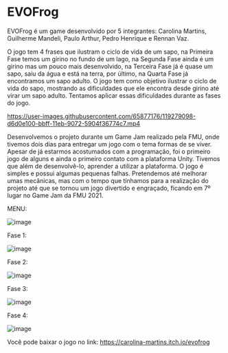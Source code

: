 # EVOFrog

  EVOFrog é um game desenvolvido por 5 integrantes: Carolina Martins, Guilherme Mandeli, Paulo Arthur, Pedro Henrique e Rennan Vaz. 

  O jogo tem 4 frases que ilustram o ciclo de vida de um sapo, na Primeira Fase temos um girino no fundo de um lago, na Segunda Fase ainda é um girino mas um pouco mais desenvolvido, na Terceira Fase já é quase um sapo, saiu da água e está na terra, por último, na Quarta Fase já encontramos um sapo adulto.
O jogo tem como objetivo ilustrar o ciclo de vida do sapo, mostrando as dificuldades que ele encontra desde girino até virar um sapo adulto. Tentamos aplicar essas dificuldades durante as fases do jogo.


https://user-images.githubusercontent.com/65877176/119279098-d6d0e100-bbff-11eb-9072-5904f36774c7.mp4


  Desenvolvemos o projeto durante um Game Jam realizado pela FMU, onde tivemos dois dias para entregar um jogo com o tema formas de se viver. Apesar de já estarmos acostumados com a programação, foi o primeiro jogo de alguns e ainda o primeiro contato com a plataforma Unity. Tivemos que além de desenvolvê-lo, aprender a utilizar a plataforma. 
O jogo é simples e possui algumas pequenas falhas. Pretendemos até melhorar umas mecânicas, mas com o tempo que tínhamos para a realização do projeto até que se tornou um jogo divertido e engraçado, ficando em 7º lugar no Game Jam da FMU 2021. 

MENU:

![image](https://user-images.githubusercontent.com/65877176/119278669-134f0d80-bbfd-11eb-99c8-5c628f72e4c1.png)

Fase 1:

![image](https://user-images.githubusercontent.com/65877176/119278877-7e4d1400-bbfe-11eb-9b3e-b36142c3d8be.png)

Fase 2:

![image](https://user-images.githubusercontent.com/65877176/119278831-23b3b800-bbfe-11eb-8b20-808a37573e0d.png)

Fase 3:

![image](https://user-images.githubusercontent.com/65877176/119278952-03d0c400-bbff-11eb-9f25-78e06be07646.png)

Fase 4:

![image](https://user-images.githubusercontent.com/65877176/119278988-41355180-bbff-11eb-99d2-dc9525a61902.png)

Você pode baixar o jogo no link: https://carolina-martins.itch.io/evofrog
